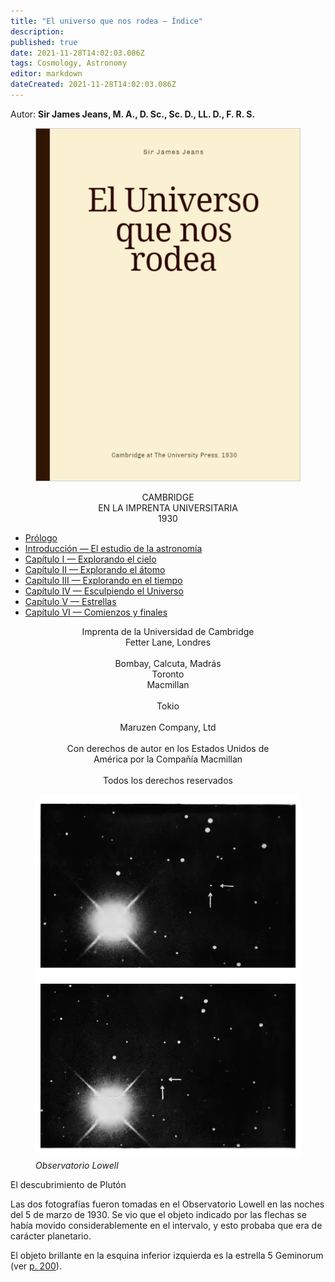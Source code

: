 ```yaml
---
title: "El universo que nos rodea — Índice"
description: 
published: true
date: 2021-11-28T14:02:03.086Z
tags: Cosmology, Astronomy
editor: markdown
dateCreated: 2021-11-28T14:02:03.086Z
---
```


Autor: **Sir James Jeans, M. A., D. Sc., Sc. D., LL. D., F. R. S.**

<figure id="Universe_front" class="image urantiapedia">
<img src="/image/book/Sir_James_Jeans/The_Universe_Around_Us/BookFront_es.png">
</figure>

<p style="text-align: center;">
CAMBRIDGE <br>
EN LA IMPRENTA UNIVERSITARIA <br>
1930 <br>
</p>

* [Prólogo](/es/book/Sir_James_Jeans/The_Universe_Around_Us/Preface)
* [Introducción — El estudio de la astronomía](/es/book/Sir_James_Jeans/The_Universe_Around_Us/0)
* [Capítulo I — Explorando el cielo](/es/book/Sir_James_Jeans/The_Universe_Around_Us/1)
* [Capítulo II — Explorando el átomo](/es/book/Sir_James_Jeans/The_Universe_Around_Us/2)
* [Capítulo III — Explorando en el tiempo](/es/book/Sir_James_Jeans/The_Universe_Around_Us/3)
* [Capítulo IV — Esculpiendo el Universo](/es/book/Sir_James_Jeans/The_Universe_Around_Us/4)
* [Capítulo V — Estrellas](/es/book/Sir_James_Jeans/The_Universe_Around_Us/5)
* [Capítulo VI — Comienzos y finales](/es/book/Sir_James_Jeans/The_Universe_Around_Us/6)


<p style="text-align: center;">
Imprenta de la Universidad de Cambridge <br>
Fetter Lane, Londres <br>
<br>
Bombay, Calcuta, Madrás <br>
Toronto <br>
Macmillan <br>
<br>
Tokio <br>
<br>
Maruzen Company, Ltd <br>
<br>
Con derechos de autor en los Estados Unidos de <br>
América por la Compañía Macmillan <br>
<br>
Todos los derechos reservados <br>
</p>

<figure id="Universe_plate_00" class="image urantiapedia">
<img src="/image/book/Sir_James_Jeans/The_Universe_Around_Us/plate_00.png">
<figcaption><em>Observatorio Lowell</em></figcaption>
</figure>

El descubrimiento de Plutón

Las dos fotografías fueron tomadas en el Observatorio Lowell en las noches del 5 de marzo de 1930. Se vio que el objeto indicado por las flechas se había movido considerablemente en el intervalo, y esto probaba que era de carácter planetario.

El objeto brillante en la esquina inferior izquierda es la estrella 5 Geminorum (ver [p. 200](/es/book/Sir_James_Jeans/The_Universe_Around_Us/4#p200)).